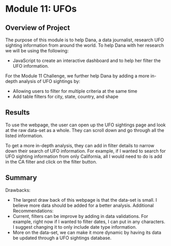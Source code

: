 # Module 11: UFOs
## Overview of Project
The purpose of this module is to help Dana, a data journalist, research UFO sighting information from around the world.
To help Dana with her research we will be using the following:
- JavaScript to create an interactive dashboard and to help her filter the UFO information.

For the Module 11 Challenge, we further help Dana by adding a more in-depth analysis of UFO sightings by:
- Allowing users to filter for multiple criteria at the same time
- Add table filters for city, state, country, and shape

## Results
To use the webpage, the user can open up the UFO sightings page and look at the raw data-set as a whole. They can scroll down and go through all the listed information.

To get a more in-depth analysis, they can add in filter details to narrow down their search of UFO information. For example, if I wanted to search for UFO sighting information from only California, all I would need to do is add in the CA filter and click on the filter button.

## Summary
Drawbacks:
- The largest draw back of this webpage is that the data-set is small. I believe more data should be added for a better analysis.
Additional Recommendations:
- Current, filters can be improve by adding in data validations. For example, right now if I wanted to filter dates, I can put in any characters. I suggest changing it to only include date type information.
- More on the data-set, we can make it more dynamic by having its data be updated through a UFO sightings database.
